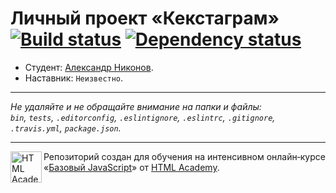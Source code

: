 # Личный проект «Кекстаграм» [![Build status][travis-image]][travis-url] [![Dependency status][dependency-image]][dependency-url]

* Студент: [Александр Никонов](https://up.htmlacademy.ru/javascript/6/user/31279).
* Наставник: `Неизвестно`.

---

_Не удаляйте и не обращайте внимание на папки и файлы:_<br>
_`bin`, `tests`, `.editorconfig`, `.eslintignore`, `.eslintrc`, `.gitignore`, `.travis.yml`, `package.json`._

---

<a href="https://htmlacademy.ru/intensive/javascript"><img align="left" width="50" height="50" title="HTML Academy" src="https://up.htmlacademy.ru/static/img/intensive/javascript/logo-for-github.svg"></a>

Репозиторий создан для обучения на интенсивном онлайн‑курсе «[Базовый JavaScript](https://htmlacademy.ru/intensive/javascript)» от [HTML Academy](https://htmlacademy.ru).

[travis-image]: https://travis-ci.org/htmlacademy-javascript/31279-kekstagram.svg?branch=master
[travis-url]: https://travis-ci.org/htmlacademy-javascript/31279-kekstagram
[dependency-image]: https://david-dm.org/htmlacademy-javascript/31279-kekstagram.svg?style=flat-square
[dependency-url]: https://david-dm.org/htmlacademy-javascript/31279-kekstagram
